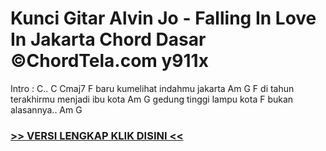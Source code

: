 
 # Kunci Gitar Alvin Jo - Falling In Love In Jakarta Chord Dasar ©ChordTela.com y911x


Intro : C.. C Cmaj7 F baru kumelihat indahmu jakarta Am G F di tahun terakhirmu menjadi ibu kota Am G gedung tinggi lampu kota F bukan alasannya.. Am G

###  <a href="https://shortlighzx.web.app?sq=Kunci Gitar Alvin Jo - Falling In Love In Jakarta Chord Dasar ©ChordTela.com"> >> VERSI LENGKAP KLIK DISINI << </a>
